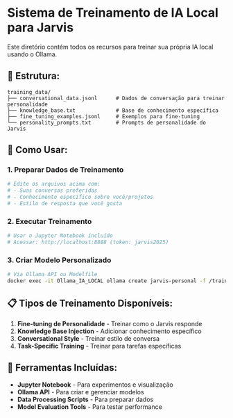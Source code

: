 # Sistema de Treinamento de IA Local para Jarvis

Este diretório contém todos os recursos para treinar sua própria IA local usando o Ollama.

## 📁 Estrutura:

```
training_data/
├── conversational_data.jsonl      # Dados de conversação para treinar personalidade
├── knowledge_base.txt             # Base de conhecimento específica
├── fine_tuning_examples.jsonl     # Exemplos para fine-tuning
└── personality_prompts.txt        # Prompts de personalidade do Jarvis
```

## 🚀 Como Usar:

### 1. Preparar Dados de Treinamento
```bash
# Edite os arquivos acima com:
# - Suas conversas preferidas
# - Conhecimento específico sobre você/projetos
# - Estilo de resposta que você gosta
```

### 2. Executar Treinamento
```bash
# Usar o Jupyter Notebook incluído
# Acessar: http://localhost:8888 (token: jarvis2025)
```

### 3. Criar Modelo Personalizado
```bash
# Via Ollama API ou Modelfile
docker exec -it Ollama_IA_LOCAL ollama create jarvis-personal -f /training_data/Modelfile
```

## 📋 Tipos de Treinamento Disponíveis:

1. **Fine-tuning de Personalidade** - Treinar como o Jarvis responde
2. **Knowledge Base Injection** - Adicionar conhecimento específico  
3. **Conversational Style** - Treinar estilo de conversa
4. **Task-Specific Training** - Treinar para tarefas específicas

## 🔧 Ferramentas Incluídas:

- **Jupyter Notebook** - Para experimentos e visualização
- **Ollama API** - Para criar e gerenciar modelos
- **Data Processing Scripts** - Para preparar dados
- **Model Evaluation Tools** - Para testar performance
